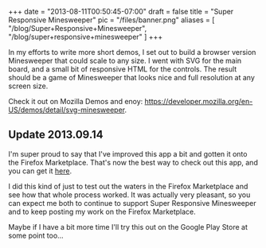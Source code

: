 
+++
date = "2013-08-11T00:50:45-07:00"
draft = false
title = "Super Responsive Minesweeper"
pic = "/files/banner.png"
aliases = [
  "/blog/Super+Responsive+Minesweeper",
  "/blog/super+responsive+minesweeper"
]
+++

<p>In my efforts to write more short demos, I set out to build a browser version Minesweeper that could scale to any size.  I went with SVG for the main board, and a small bit of responsive HTML for the controls.  The result should be a game of Minesweeper that looks nice and full resolution at any screen size.</p>

<p>Check it out on Mozilla Demos and enoy: <a href="https://developer.mozilla.org/en-US/demos/detail/svg-minesweeper">https://developer.mozilla.org/en-US/demos/detail/svg-minesweeper</a>.</p>

<h2 id="update20130914">Update 2013.09.14</h2>

<p>I'm super proud to say that I've improved this app a bit and gotten it onto the Firefox Marketplace.  That's now the best way to check out this app, and you can get it <a href="https://marketplace.firefox.com/app/super-responsive-minesweepe">here</a>.</p>

<p>I did this kind of just to test out the waters in the Firefox Marketplace and see how that whole process worked.  It was actually very pleasant, so you can expect me both to continue to support Super Responsive Minesweeper and to keep posting my work on the Firefox Marketplace.</p>

<p>Maybe if I have a bit more time I'll try this out on the Google Play Store at some point too...</p>